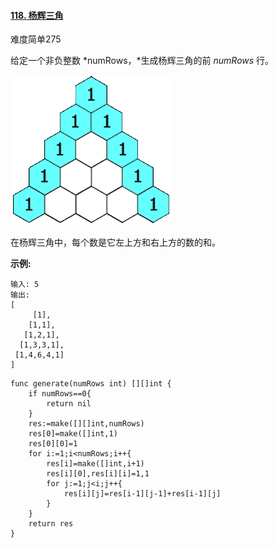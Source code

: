 #### [118. 杨辉三角](https://leetcode-cn.com/problems/pascals-triangle/)

难度简单275

给定一个非负整数 *numRows，*生成杨辉三角的前 *numRows* 行。

![img](assert/PascalTriangleAnimated2.gif)

在杨辉三角中，每个数是它左上方和右上方的数的和。

**示例:**

```
输入: 5
输出:
[
     [1],
    [1,1],
   [1,2,1],
  [1,3,3,1],
 [1,4,6,4,1]
]
```

```golang
func generate(numRows int) [][]int {
	if numRows==0{
		return nil
	}
    res:=make([][]int,numRows)
    res[0]=make([]int,1)
    res[0][0]=1
	for i:=1;i<numRows;i++{
		res[i]=make([]int,i+1)
        res[i][0],res[i][i]=1,1
		for j:=1;j<i;j++{
			res[i][j]=res[i-1][j-1]+res[i-1][j]
		}
	}
	return res
}
```


